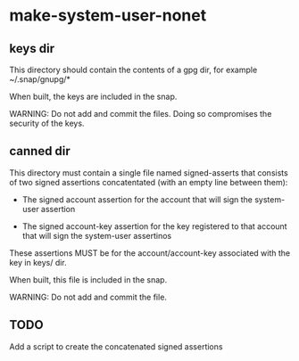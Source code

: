 # make-system-user-nonet


keys dir
-------

This directory should contain the contents of a gpg dir, for example ~/.snap/gnupg/*


When built, the keys are included in the snap.

WARNING: Do not add and commit the files. Doing so compromises the security of the keys. 

canned dir
----------


This directory must contain a single file named signed-asserts that consists of two signed assertions concatentated (with an empty line between them):

* The signed account assertion for the account that will sign the system-user assertion

* The signed account-key assertion for the key registered to that account that will
  sign the system-user assertinos

These assertions MUST be for the account/account-key associated with the key in keys/ dir.

When built, this file is included in the snap.

WARNING: Do not add and commit the file.


TODO
----

Add a script to create the concatenated signed assertions
